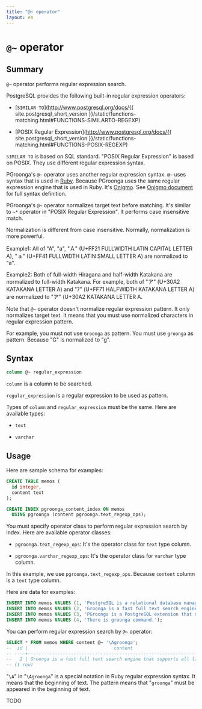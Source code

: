 ```yaml
---
title: "@~ operator"
layout: en
---
```


# `@~` operator

## Summary

`@~` operator performs regular expression search.

PostgreSQL provides the following built-in regular expression operators:

  * [`SIMILAR TO`](http://www.postgresql.org/docs/{{ site.postgresql_short_version }}/static/functions-matching.html#FUNCTIONS-SIMILARTO-REGEXP)

  * [POSIX Regular Expression](http://www.postgresql.org/docs/{{ site.postgresql_short_version }}/static/functions-matching.html#FUNCTIONS-POSIX-REGEXP)

`SIMILAR TO` is based on SQL standard. "POSIX Regular Expression" is based on POSIX. They use different regular expression syntax.

PGroonga's `@~` operator uses another regular expression syntax. `@~` uses syntax that is used in [Ruby](https://www.ruby-lang.org/). Because PGroonga uses the same regular expression engine that is used in Ruby. It's [Onigmo](https://github.com/k-takata/Onigmo). See [Onigmo document](https://github.com/k-takata/Onigmo/blob/master/doc/RE) for full syntax definition.

PGroonga's `@~` operator normalizes target text before matching. It's similar to `~*` operator in "POSIX Regular Expression". It performs case insensitive match.

Normalization is different from case insensitive. Normally, normalization is more powerful.

Example1: All of "A", "a", "Ａ" (U+FF21 FULLWIDTH LATIN CAPITAL LETTER A), "ａ" (U+FF41 FULLWIDTH LATIN SMALL LETTER A) are normalized to "a".

Example2: Both of full-width Hiragana and half-width Katakana are normalized to full-width Katakana. For example, both of "ア" (U+30A2 KATAKANA LETTER A) and "ｱ" (U+FF71 HALFWIDTH KATAKANA LETTER A) are normalized to "ア" (U+30A2 KATAKANA LETTER A.

Note that `@~` operator doesn't normalize regular expression pattern. It only normalizes target text. It means that you must use normalized characters in regular expression pattern.

For example, you must not use `Groonga` as pattern. You must use `groonga` as pattern. Because "G" is normalized to "g".

## Syntax

```sql
column @~ regular_expression
```

`column` is a column to be searched.

`regular_expression` is a regular expression to be used as pattern.

Types of `column` and `regular_expression` must be the same. Here are available types:

  * `text`

  * `varchar`

## Usage

Here are sample schema for examples:

```sql
CREATE TABLE memos (
  id integer,
  content text
);

CREATE INDEX pgroonga_content_index ON memos
  USING pgroonga (content pgroonga.text_regexp_ops);
```

You must specify operator class to perform regular expression search by index. Here are available operator classes:

  * `pgroonga.text_regexp_ops`: It's the operator class for `text` type column.

  * `pgroonga.varchar_regexp_ops`: It's the operator class for `varchar` type column.

In this example, we use `pgroonga.text_regexp_ops`. Because `content` column is a `text` type column.

Here are data for examples:

```sql
INSERT INTO memos VALUES (1, 'PostgreSQL is a relational database management system.');
INSERT INTO memos VALUES (2, 'Groonga is a fast full text search engine that supports all languages.');
INSERT INTO memos VALUES (3, 'PGroonga is a PostgreSQL extension that uses Groonga as index.');
INSERT INTO memos VALUES (4, 'There is groonga command.');
```

You can perform regular expression search by `@~` operator:

```sql
SELECT * FROM memos WHERE content @~ '\Agroonga';
--  id |                                content                                 
-- ----+------------------------------------------------------------------------
--   2 | Groonga is a fast full text search engine that supports all languages.
-- (1 row)
```

"`\A`" in "`\Agroonga`" is a special notation in Ruby regular expression syntax. It means that the beginning of text. The pattern means that "`groonga`" must be appeared in the beginning of text.

TODO
